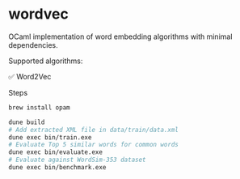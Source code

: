 # wordvec
OCaml implementation of word embedding algorithms with minimal dependencies.

Supported algorithms:

✅️ Word2Vec

Steps
```bash
brew install opam

dune build
# Add extracted XML file in data/train/data.xml
dune exec bin/train.exe
# Evaluate Top 5 similar words for common words
dune exec bin/evaluate.exe
# Evaluate against WordSim-353 dataset
dune exec bin/benchmark.exe
```
